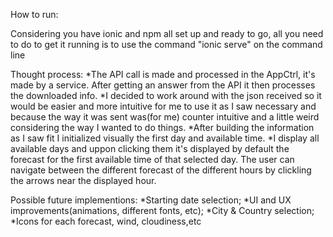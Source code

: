 

How to run:

  Considering you have ionic and npm all set up and ready to go, all you need to do to get it running is to use the command "ionic serve" on the command line 



Thought process:
	*The API call is made and processed in the AppCtrl, it's made by a service. After getting an answer from the API it then processes the downloaded info.
	*I decided to work around with the json received so it would be easier and more intuitive for me to use it as I saw necessary and because the way it was sent was(for me) counter intuitive and a little weird considering the way I wanted to do things. 
	*After building the information as I saw fit I initialized visually the first day and available time.
	*I display all available days and uppon clicking them it's displayed by default the forecast for the first available time of that selected day.
	The user can navigate between the different forecast of the different hours by clickling the arrows near the displayed hour.


Possible future implementions:
	*Starting date selection;
	*UI and UX improvements(animations, different fonts, etc);
	*City & Country selection;
	*Icons for each forecast, wind, cloudiness,etc
